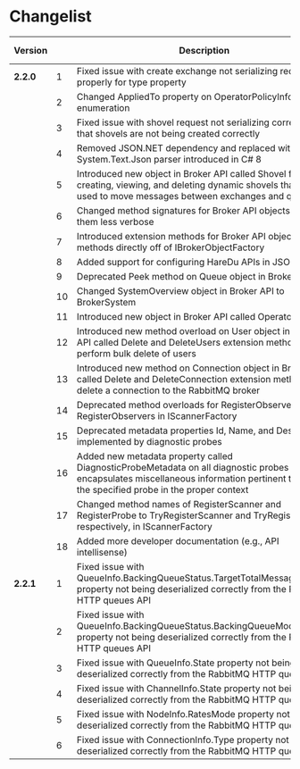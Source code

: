 # Changelist

| Version | | Description | Type | Breaking Change? |
| --- | --- | --- | --- | --- |
| **2.2.0** | 1 | Fixed issue with create exchange not serializing request properly for type property | Bug Fix | No |
| | 2 | Changed AppliedTo property on OperatorPolicyInfo to be a enumeration | Enhancement | Yes |
| | 3 | Fixed issue with shovel request not serializing correctly so that shovels are not being created correctly | Bug Fix | No |
| | 4 | Removed JSON.NET dependency and replaced with System.Text.Json parser introduced in C# 8 | Enhancement | No |
| | 5 | Introduced new object in Broker API called Shovel for creating, viewing, and deleting dynamic shovels that are used to move messages between exchanges and queues | Enhancement | No |
| | 6 | Changed method signatures for Broker API objects to make them less verbose | Enhancement | Yes |
| | 7 | Introduced extension methods for Broker API objects to call methods directly off of IBrokerObjectFactory | Enhancement | No |
| | 8 | Added support for configuring HareDu APIs in JSON | Enhancement | No |
| | 9 | Deprecated Peek method on Queue object in Broker API | Deprecated | Yes |
| | 10 | Changed SystemOverview object in Broker API to BrokerSystem | Enhancement | Yes |
| | 11 | Introduced new object in Broker API called OperatorPolicy | New | No |
| | 12 | Introduced new method overload on User object in Broker API called Delete and DeleteUsers extension method to perform bulk delete of users | New | No |
| | 13 | Introduced new method on Connection object in Broker API called Delete and DeleteConnection extension method to delete a connection to the RabbitMQ broker | New | No |
| | 14 | Deprecated method overloads for RegisterObserver and RegisterObservers in IScannerFactory | Deprecated | Yes |
| | 15 | Deprecated metadata properties Id, Name, and Description implemented by diagnostic probes | Deprecated | Yes |
| | 16 | Added new metadata property called DiagnosticProbeMetadata on all diagnostic probes that encapsulates miscellaneous information pertinent to putting the specified probe in the proper context | New | No |
| | 17 | Changed method names of RegisterScanner and RegisterProbe to TryRegisterScanner and TryRegisterProbe, respectively, in IScannerFactory | Enhancement | Yes |
| | 18 | Added more developer documentation (e.g., API intellisense) | Enhancement | No |
| **2.2.1** | 1 | Fixed issue with QueueInfo.BackingQueueStatus.TargetTotalMessagesInRAM property not being deserialized correctly from the RabbitMQ HTTP queues API | Bug Fix | Yes |
| | 2 | Fixed issue with QueueInfo.BackingQueueStatus.BackingQueueMode property not being deserialized correctly from the RabbitMQ HTTP queues API | Bug Fix | Yes |
| | 3 | Fixed issue with QueueInfo.State property not being deserialized correctly from the RabbitMQ HTTP queues API | Bug Fix | Yes |
| | 4 | Fixed issue with ChannelInfo.State property not being deserialized correctly from the RabbitMQ HTTP queues API | Bug Fix | Yes |
| | 5 | Fixed issue with NodeInfo.RatesMode property not being deserialized correctly from the RabbitMQ HTTP queues API | Bug Fix | Yes |
| | 6 | Fixed issue with ConnectionInfo.Type property not being deserialized correctly from the RabbitMQ HTTP queues API | Bug Fix | Yes |
